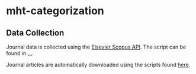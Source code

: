 # mht-categorization

## Data Collection

Journal data is collected using the [Elsevier Scopus API](https://github.com/pybliometrics-dev/pybliometrics). The script can be found in [...]().

Journal articles are automatically downloaded using the scripts found [here]().
